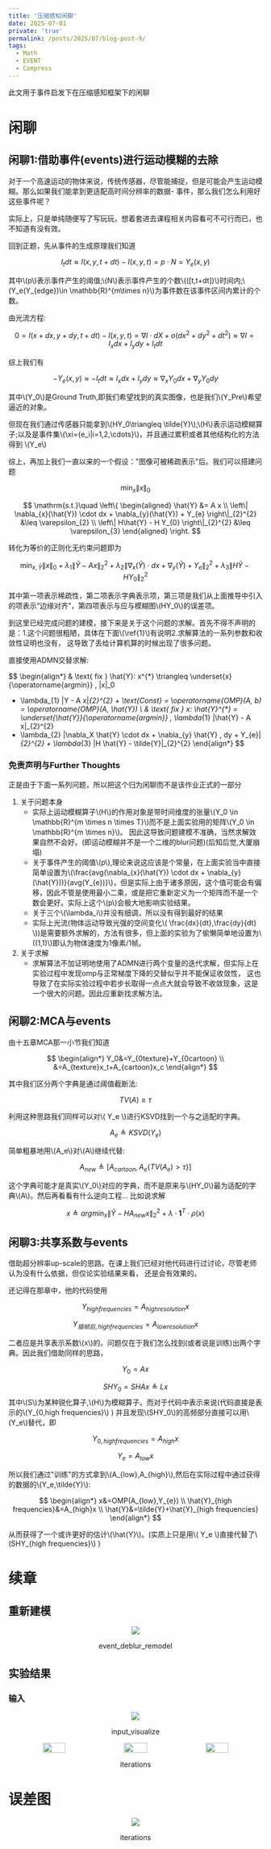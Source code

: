 ```yaml
---
title: '压缩感知闲聊'
date: 2025-07-01
private: 'true'
permalink: /posts/2025/07/blog-post-9/
tags:
  - Math
  - EVENT
  - Compress
---
```



此文用于事件启发下在压缩感知框架下的闲聊






# 闲聊
## 闲聊1:借助事件(events)进行运动模糊的去除
对于一个高速运动的物体来说，传统传感器，尽管能捕捉，但是可能会产生运动模糊。那么如果我们能拿到更适配高时间分辨率的数据-
事件，那么我们怎么利用好这些事件呢？

实际上，只是单纯随便写了写玩玩，想着套进去课程相关内容看可不可行而已，也不知道有没有效。

回到正题，先从事件的生成原理我们知道

$$
I_t dt \approx I(x,y,t+dt)-I(x,y,t)=p \cdot N = Y_e(x,y)
$$

其中\\(p\\)表示事件产生的阈值;\\(N\\)表示事件产生的个数\\(([t,t+dt])\\)时间内;\\(Y_e(Y_{edge})\in \mathbb{R}^{m\times n}\\)为事件数在该事件区间内累计的个数。

由光流方程:

$$
0=I(x+dx,y+dy,t+dt)-I(x,y,t)=\nabla I \cdot dX+ o(dx^2+dy^2+dt^2) \approx \nabla I=I_xdx+I_ydy+I_tdt
$$

综上我们有

$$
-Y_e(x,y)\approx -I_tdt \approx I_xdx+I_ydy \approx \nabla_x Y_0 dx + \nabla_y Y_0 dy
$$

其中\\(Y_0\\)是Ground Truth,即我们希望找到的真实图像，也是我们\\(Y_Pre\\)希望逼近的对象。

但现在我们通过传感器只能拿到\\(HY_0\triangleq \tilde{Y}\\);\\(H\\)表示运动模糊算子;以及是事件集\\(\xi=\{e_i|i=1,2,\cdots\}\\)，并且通过累积或者其他结构化的方法得到
\\(Y_e\\)

综上，再加上我们一直以来的一个假设："图像可被稀疏表示"后。我们可以搭建问题

$$
\min_x \|x\|_{0}
$$

$$
\mathrm{s.t.}\quad
\left\{
\begin{aligned}
\hat{Y} &= A x \\
\left\| \nabla_{x}(\hat{Y}) \cdot dx + \nabla_{y}(\hat{Y}) + Y_{e} \right\|_{2}^{2} &\leq \varepsilon_{2} \\
\left\| H\hat{Y} - H Y_{0} \right\|_{2}^{2} &\leq \varepsilon_{3}
\end{aligned}
\right.
$$

转化为等价的正则化无约束问题即为

$$
\min_{x,\hat{Y}} \|x\|_{0}+\lambda_1 \|\hat{Y} - A x\|_2^2 +\lambda_2 \| \nabla_{x}(\hat{Y}) \cdot dx + \nabla_{y}(\hat{Y}) + Y_{e} \|_2^2 +\lambda_3\| H\hat{Y} - H Y_{0} \|_2^2
$$

其中第一项表示稀疏性，第二项表示字典表示项，第三项是我们从上面推导中引入的项表示“边缘对齐”，第四项表示与应与模糊图\\(HY_0\\\)的误差项。

到这里已经完成问题的建模，接下来是关于这个问题的求解。首先不得不声明的是：1.这个问题很粗陋，具体在下面\\(\ref{1}\\)有说明2.求解算法的一系列参数和收敛性证明也没有，
这导致了丢给计算机算的时候出现了很多问题。

直接使用ADMN交替求解:

$$
\begin{align*}
& \text{ fix } \hat{Y}: x^{*} \triangleq \underset{x}{\operatorname{argmin}} \, \|x\|_0 
+ \lambda_{1} \|Y - A x\|_{2}^{2} + \text{Const} 
= \operatorname{OMP}(A, b) = \operatorname{OMP}(A, \hat{Y}) \\
& \text{ fix } x: \hat{Y}^{*} = \underset{\hat{Y}}{\operatorname{argmin}} \, \lambda_{1} \|\hat{Y} - A x\|_{2}^{2} 
+ \lambda_{2} \|\nabla_X \hat{Y} \cdot dx + \nabla_{y} \hat{Y} \, dy + Y_{e}\|_{2}^{2} + \lambda_{3} \|H \hat{Y} - \tilde{Y}\|_{2}^{2}
\end{align*}
$$

### 免责声明与Further Thoughts

正是由于下面一系列问题，所以把这个归为闲聊而不是该作业正式的一部分
  1. 关于问题本身
      * 实际上运动模糊算子\\(H\\)的作用对象是带时间维度的张量\\(Y_0 \in \mathbb{R}^{m \times n \times T}\\)而不是上面实验用的矩阵\\(Y_0 \in \mathbb{R}^{m \times n}\\)。
      因此这导致问题建模不准确，当然求解效果自然不会好。(即运动模糊并不是一个二维的blur问题)(后知后觉,大厦崩塌)
      * 关于事件产生的阈值\\(p\\),理论来说这应该是个常量，在上面实验当中直接简单设置为\\(\frac{avg(\nabla_{x}(\hat{Y}) \cdot dx + \nabla_{y}(\hat{Y}))}{avg(Y_{e})}\\)，但是实际上由于诸多原因，这个值可能会有偏移，因此不管是使用最小二乘，或是把它重新定义为一个矩阵而不是一个数会更好。实际上这个\\(p\\)会极大地影响实验结果。
      * 关于三个\\(\lambda_i\\)并没有细调，所以没有得到最好的结果
      * 实际上光流(物体运动导致光强的空间变化\\( \frac{dx}{dt},\frac{dy}{dt} \\))是需要额外求解的，方法有很多，但上面的实验为了偷懒简单地设置为\\((1,1)\\)即认为物体速度为1像素/1帧。
  2. 关于求解
      * 求解算法不加证明地使用了ADMN进行两个变量的迭代求解，但实际上在实验过程中发现omp与正常梯度下降的交替似乎并不能保证收敛性，
  这也导致了在实际实验过程中若步长取得一点点大就会导致不收敛现象，这是一个很大的问题。因此应重新找求解方法。


<!-- %------------------------------------------------------------------------ -->
## 闲聊2:MCA与events
由十五章MCA那一小节我们知道

$$
\begin{align*}
Y_0&=Y_{0texture}+Y_{0cartoon} \\
   &=A_{texture}x_t+A_{cartoon}x_c
\end{align*}
$$

其中我们区分两个字典是通过阈值截断法:

$$
TV(A) \geq \tau
$$

利用这种思路我们同样可以对\\( Y_e \\)进行KSVD找到一个与之适配的字典。

$$
A_e \triangleq KSVD(Y_e)
$$

简单粗暴地用\\(A_e\\)对\\(A\\)继续代替:

$$
A_{new}\triangleq \left[A_{cartoon},A_e\{TV(A_e)>\tau\} \right]
$$

这个字典可能才是真实\\(Y_0\\)对应的字典，而不是原来与\\(HY_0\\)最为适配的字典\\(A\\)。然后再看看有什么逆向工程...
比如说求解

$$
x\triangleq arg\min_{x}\|\tilde{Y}- HA_{new}x\|_2^2+\lambda \cdot \mathbf{1}^T\cdot \rho(x)
$$

## 闲聊3:共享系数与events
借助超分辨率up-scale的思路。在课上我们已经对他代码进行过讨论，尽管老师认为没有什么依据，但仅论实验结果来看，
还是会有效果的。

还记得在那章中，他的代码使用

$$
Y_{high frequencies}=A_{high resolution}x
$$

$$
Y_{插帧后,high frequencies}=A_{low resolution}x
$$

二者应是共享表示系数\\(x\\)的。问题仅在于我们怎么找到(或者说是训练)出两个字典。因此我们借助同样的思路，

$$
Y_0=Ax
$$

$$
SHY_0=SHAx\triangleq Lx
$$
其中\\(S\\)为某种锐化算子,\\(H\\)为模糊算子。而对于代码中表示来说(代码直接是表示的\\(Y_{0,high frequencies}\\) )
并且发现\\(SHY_0\\)的高频部分直接可以用\\(Y_e\\)替代，即

$$
Y_{0,high frequencies}=A_{high}x
$$

$$
Y_{e}=A_{low}x
$$

所以我们通过"训练"的方式拿到\\(A_{low},A_{high}\\),然后在实际过程中通过获得的数据的\\(Y_e,\tilde{Y}\\):

$$
\begin{align*}
x&=OMP(A_{low},Y_{e}) \\
\hat{Y}_{high frequencies}&=A_{high}x \\
\hat{Y}&=\tilde{Y}+\hat{Y}_{high frequencies}
\end{align*}
$$

从而获得了一个或许更好的估计\\(\hat{Y}\\)。(实质上只是用\\( Y_e \\)直接代替了\\(SHY_{high frequencies}\\) )

# 续章
## 重新建模
<div style="text-align: center;">
  <img src='/images/Event_deblur_chat/event_deblur_onenote.png'>
  <p>event_deblur_remodel</p>
</div>

## 实验结果 

### 输入
<div style="text-align: center;">
  <img src='/images/Event_deblur_chat/input_visualize.png'>
  <p>input_visualize</p>
</div>

<div style="text-align: center;">
  <div style="display: flex; justify-content: center; gap: 10px;">
    <img src='/images/Event_deblur_chat/iteration0.png' style="width: 30%; max-width: 300px; height: auto;">
    <img src='/images/Event_deblur_chat/iteration24.png' style="width: 30%; max-width: 300px; height: auto;">
    <img src='/images/Event_deblur_chat/iteration100.png' style="width: 30%; max-width: 300px; height: auto;">
  </div>
  <p>iterations</p>
</div>

# 误差图
<div style="text-align: center;">
  <img src='/images/Event_deblur_chat/Iterations_visualize.png'>
  <p>iterations</p>
</div>

